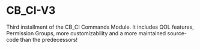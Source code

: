 # CB_CI-V3
Third installment of the CB_CI Commands Module. It includes QOL features, Permission Groups, more customizability and a more maintained source-code than the predecessors!
